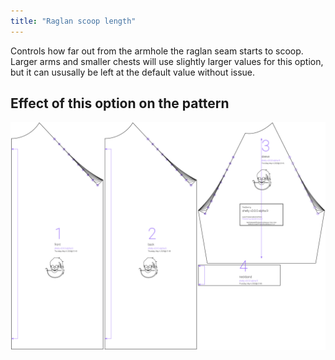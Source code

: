 ```yaml
---
title: "Raglan scoop length"
---
```


Controls how far out from the armhole the raglan seam starts to scoop. Larger arms and smaller chests will use slightly larger values for this option, but it can ususally be left at the default value without issue.



## Effect of this option on the pattern
![This image shows the effect of this option by superimposing several variants that have a different value for this option](shelly_raglanscooplength_sample.svg "Effect of this option on the pattern")
